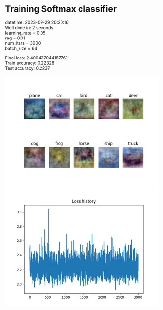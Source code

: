 # Training Softmax classifier  
datetime: 2023-09-29 20:20:16  
Well done in: 2 seconds  
learning_rate = 0.05  
reg = 0.01  
num_iters = 3000  
batch_size = 64  

Final loss: 2.409437044157761   
Train accuracy: 0.22328   
Test accuracy: 0.2237  

<img src="weights.png">  
<br>
<img src="loss.png">
